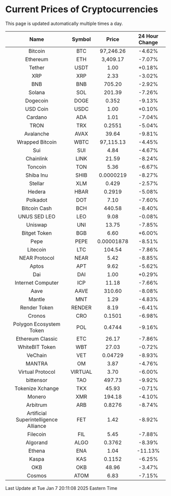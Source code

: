 # Current Prices of Cryptocurrencies
This page is updated automatically multiple times a day.

| Name | Symbol | Price | 24 Hour Change |
| :---: |:---:| :---: | :---: |
| Bitcoin | BTC | 97,246.26 | -4.62% |
| Ethereum | ETH | 3,409.17 | -7.07% |
| Tether | USDT | 1.00 | +0.18% |
| XRP | XRP | 2.33 | -3.02% |
| BNB | BNB | 705.20 | -2.92% |
| Solana | SOL | 201.39 | -7.26% |
| Dogecoin | DOGE | 0.352 | -9.13% |
| USD Coin | USDC | 1.00 | +0.10% |
| Cardano | ADA | 1.01 | -7.04% |
| TRON | TRX | 0.2551 | -5.04% |
| Avalanche | AVAX | 39.64 | -9.81% |
| Wrapped Bitcoin | WBTC | 97,115.13 | -4.45% |
| Sui | SUI | 4.84 | -4.67% |
| Chainlink | LINK | 21.59 | -8.24% |
| Toncoin | TON | 5.36 | -6.67% |
| Shiba Inu | SHIB | 0.0000219 | -8.27% |
| Stellar | XLM | 0.429 | -2.57% |
| Hedera | HBAR | 0.2919 | -5.08% |
| Polkadot | DOT | 7.10 | -7.60% |
| Bitcoin Cash | BCH | 440.58 | -8.40% |
| UNUS SED LEO | LEO | 9.08 | -0.08% |
| Uniswap | UNI | 13.75 | -7.85% |
| Bitget Token | BGB | 6.60 | +6.00% |
| Pepe | PEPE | 0.00001878 | -8.51% |
| Litecoin | LTC | 104.54 | -7.86% |
| NEAR Protocol | NEAR | 5.42 | -8.85% |
| Aptos | APT | 9.62 | -5.62% |
| Dai | DAI | 1.00 | +0.29% |
| Internet Computer | ICP | 11.18 | -7.66% |
| Aave | AAVE | 310.60 | -8.08% |
| Mantle | MNT | 1.29 | -4.83% |
| Render Token | RENDER | 8.19 | -6.41% |
| Cronos | CRO | 0.1501 | -6.98% |
| Polygon Ecosystem Token | POL | 0.4744 | -9.16% |
| Ethereum Classic | ETC | 26.17 | -7.86% |
| WhiteBIT Token | WBT | 27.03 | -0.72% |
| VeChain | VET | 0.04729 | -8.93% |
| MANTRA | OM | 3.87 | -4.76% |
| Virtual Protocol | VIRTUAL | 3.70 | -6.00% |
| bittensor | TAO | 497.73 | -9.92% |
| Tokenize Xchange | TKX | 45.93 | -0.71% |
| Monero | XMR | 194.18 | -4.10% |
| Arbitrum | ARB | 0.8276 | -8.74% |
| Artificial Superintelligence Alliance | FET | 1.42 | -8.92% |
| Filecoin | FIL | 5.45 | -7.88% |
| Algorand | ALGO | 0.3762 | -8.39% |
| Ethena | ENA | 1.04 | -11.13% |
| Kaspa | KAS | 0.1152 | -6.25% |
| OKB | OKB | 48.96 | -3.47% |
| Cosmos | ATOM | 6.83 | -7.15% |

Last Update at Tue Jan  7 20:11:08 2025 Eastern Time